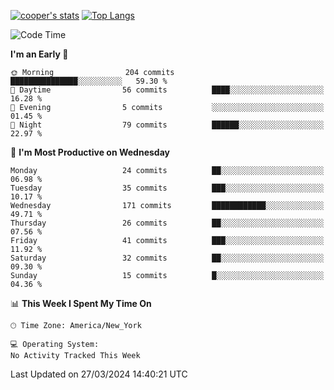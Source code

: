 [![cooper's stats](https://github-readme-stats-dwoluvhms-coopjz.vercel.app/api?username=coopjz&count_private=true)](https://github.com/coopjz/github-readme-stats)
[![Top Langs](https://github-readme-stats-dwoluvhms-coopjz.vercel.app/api/top-langs/?username=coopjz&count_private=true&langs_count=8&layout=compact)](https://github.com/coopjz/github-readme-stats)
<!--START_SECTION:waka-->
![Code Time](http://img.shields.io/badge/Code%20Time-0%20secs-blue)

**I'm an Early 🐤** 

```text
🌞 Morning                204 commits         ███████████████░░░░░░░░░░   59.30 % 
🌆 Daytime                56 commits          ████░░░░░░░░░░░░░░░░░░░░░   16.28 % 
🌃 Evening                5 commits           ░░░░░░░░░░░░░░░░░░░░░░░░░   01.45 % 
🌙 Night                  79 commits          ██████░░░░░░░░░░░░░░░░░░░   22.97 % 
```
📅 **I'm Most Productive on Wednesday** 

```text
Monday                   24 commits          ██░░░░░░░░░░░░░░░░░░░░░░░   06.98 % 
Tuesday                  35 commits          ███░░░░░░░░░░░░░░░░░░░░░░   10.17 % 
Wednesday                171 commits         ████████████░░░░░░░░░░░░░   49.71 % 
Thursday                 26 commits          ██░░░░░░░░░░░░░░░░░░░░░░░   07.56 % 
Friday                   41 commits          ███░░░░░░░░░░░░░░░░░░░░░░   11.92 % 
Saturday                 32 commits          ██░░░░░░░░░░░░░░░░░░░░░░░   09.30 % 
Sunday                   15 commits          █░░░░░░░░░░░░░░░░░░░░░░░░   04.36 % 
```


📊 **This Week I Spent My Time On** 

```text
🕑︎ Time Zone: America/New_York

💻 Operating System: 
No Activity Tracked This Week
```


 Last Updated on 27/03/2024 14:40:21 UTC
<!--END_SECTION:waka-->
